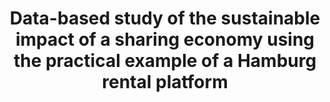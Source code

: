 ---
id: sharegreen
title: "Data-based study of the sustainable impact of a sharing economy using the practical example of a Hamburg rental platform"
title_project: "Data-based study of the sustainable impact of a sharing economy using the practical example of a Hamburg rental platform"
title_short: "SharE Green"
period: "Apr 23 – Sep 23 (6 months)" 
round: "2"
lecture2go: "66910"
uhh_url: "https://www.hcl.uni-hamburg.de/ddlitlab/data-literacy-studierendenprojekte/zweite-foerderrunde/sharegreen.html"
students: "Maximilian Lehmann, Linus Pogoda, Hannes Klingler"
mentor: "Prof. Dr. Janick Edinger"
text: |
    In a world grappling with the challenges of climate change, it has become essential to establish sustainable practices in all areas of life. The culture of excessive consumption must be left behind. One sustainable approach to this is the sharing economy, which we are investigating in the SharE Green project. This involves calculating CO2 savings by encouraging the rental of items instead of purchasing them.

    The calculation of CO2 savings via a counter is the focus of SharE Green. This counter is designed to calculate the CO2 savings achieved when items are rented instead of purchased. The underlying algorithm considers various factors such as raw material extraction, provision to production facilities, manufacturing, assembly, distribution to points of sale, and transport during the rental process. Through concrete figures, based on manufacturer information, among other things, SharE Green enables people to recognize their direct contribution to reducing their carbon footprint. The counter is used on a Hamburg-based rental platform – fainin[1].  

    In addition, a consolidated record of the entire rental platform community is to be created to foster a sense of community and demonstrate the CO2 savings they have achieved together. The counter is intended to operate in real time by having direct access to the rental platform's database and thus all transactions. For an appealing presentation, data visualizations are being sought that show CO2 savings, for example, over time. The resulting project data, such as the calculation model for CO2 savings, will be made open source after the project's completion in order to integrate it into other rental platforms, for example, and to create transparency.

    We are dealing with products that are rented and used by multiple users throughout their lifetime. Therefore, the cradle-to-gate CO2 emissions [2] per product cannot be directly extracted from the database. Renting a product once is certainly less carbon-intensive than buying a brand new one, but to calculate the exact emissions from product rentals, the average annual usage and the lifetime of the item were taken into account. The rental platform fainin[1] is supporting us as a partner in the project and provides us with the transaction data. Furthermore, the CO2 counter is being tested in practice on this platform.

    ##### References

    [1] https://www.fainin.com 
    [2] Souto-Martinez, A.; Arehart, J. H. & Srubar III, W. V. (2018). Cradle-to-gate CO2e emissions vs. in situ CO2 sequestration of structural concrete elements. In: Energy and Buildings (167:15), pp. 301-311. DOI: 10.1016/j.enbuild.2018.02.042

image: "https://www.hcl.uni-hamburg.de/17274764/edward-howell-zpvjna7yz6q-unsplash-733x414-d65e5575b19453d4531e92b32fc73c9137529556.jpg"
image_credit: "Edward Howell / unsplash"
---
